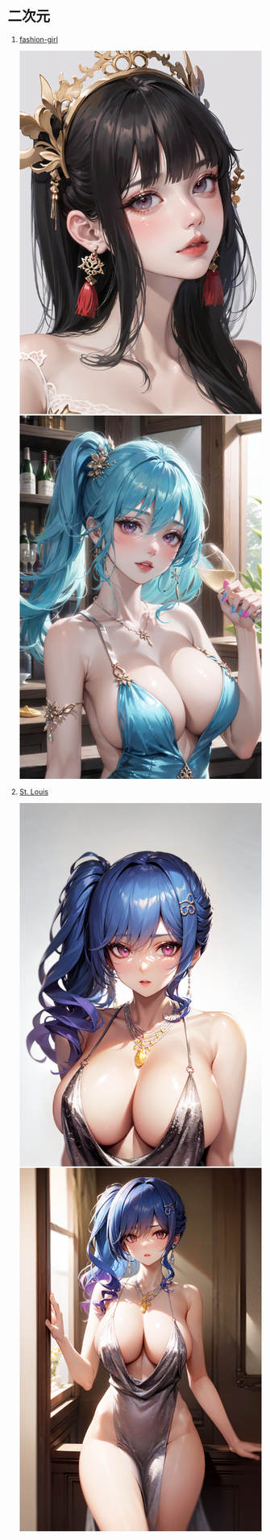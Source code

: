 # 二次元

1. [fashion-girl](https://civitai.com/models/8217/fashion-girl)

   ![](../../assets/reference/185460.jpeg ':size=40%')
   ![](../../assets/reference/185458.jpeg ':size=40%')

2. [St. Louis](https://civitai.com/models/6669/st-louis-luxurious-wheels-azur-lane)
   
   ![](../../assets/reference/COVER.jpeg ':size=40%')
   ![](../../assets/reference/00080-1720267683.jpeg ':size=40%')